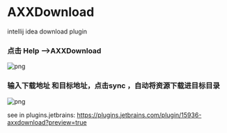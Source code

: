 # AXXDownload
intellij idea download plugin

### 点击 Help -->AXXDownload
![png](http://gitlab.ops.aixuexi.com/axx-app-rd/app-lib-android/lib-axx-plugin-intellij/blob/master/introduction2.png)

### 输入下载地址 和目标地址，点击sync ，自动将资源下载进目标目录
![png](http://gitlab.ops.aixuexi.com/axx-app-rd/app-lib-android/lib-axx-plugin-intellij/blob/master/introduction1.png)

see in plugins.jetbrains:
https://plugins.jetbrains.com/plugin/15936-axxdownload?preview=true